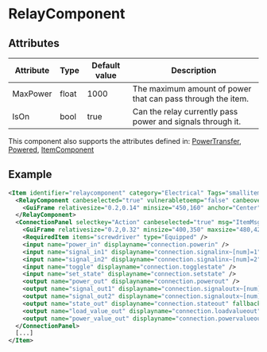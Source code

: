 # RelayComponent


## Attributes

| Attribute | Type  | Default value | Description                                                 |
|-----------|-------|---------------|-------------------------------------------------------------|
| MaxPower  | float | 1000          | The maximum amount of power that can pass through the item. |
| IsOn      | bool  | true          | Can the relay currently pass power and signals through it.  |

This component also supports the attributes defined in: [PowerTransfer](PowerTransfer.md), [Powered](Powered.md), [ItemComponent](ItemComponent.md)


## Example
```xml
<Item identifier="relaycomponent" category="Electrical" Tags="smallitem,signal,logic" maxstacksize="8" cargocontaineridentifier="metalcrate" scale="0.5" impactsoundtag="impact_metal_light" isshootable="true">
  <RelayComponent canbeselected="true" vulnerabletoemp="false" canbeoverloaded="false">
    <GuiFrame relativesize="0.2,0.14" minsize="450,160" anchor="Center" style="ItemUI" />
  </RelayComponent>
  <ConnectionPanel selectkey="Action" canbeselected="true" msg="ItemMsgRewireScrewdriver" hudpriority="10">
    <GuiFrame relativesize="0.2,0.32" minsize="400,350" maxsize="480,420" anchor="Center" style="ConnectionPanel" />
    <RequiredItem items="screwdriver" type="Equipped" />
    <input name="power_in" displayname="connection.powerin" />
    <input name="signal_in1" displayname="connection.signalinx~[num]=1" />
    <input name="signal_in2" displayname="connection.signalinx~[num]=2" />
    <input name="toggle" displayname="connection.togglestate" />
    <input name="set_state" displayname="connection.setstate" />
    <output name="power_out" displayname="connection.powerout" />
    <output name="signal_out1" displayname="connection.signaloutx~[num]=1" />
    <output name="signal_out2" displayname="connection.signaloutx~[num]=2" />
    <output name="state_out" displayname="connection.stateout" fallbackdisplayname="connection.signalout" />
    <output name="load_value_out" displayname="connection.loadvalueout" />
    <output name="power_value_out" displayname="connection.powervalueout" />
  </ConnectionPanel>
  [...]
</Item>
```

